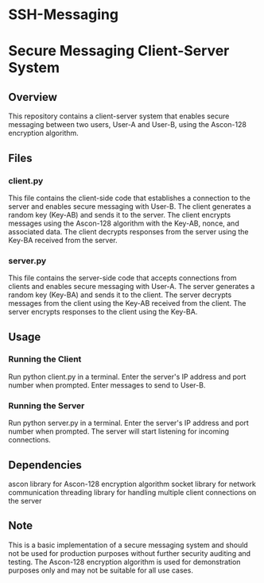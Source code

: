 # SSH-Messaging
# Secure Messaging Client-Server System
## Overview
This repository contains a client-server system that enables secure messaging between two users, User-A and User-B, using the Ascon-128 encryption algorithm.

## Files
### client.py
This file contains the client-side code that establishes a connection to the server and enables secure messaging with User-B.
The client generates a random key (Key-AB) and sends it to the server.
The client encrypts messages using the Ascon-128 algorithm with the Key-AB, nonce, and associated data.
The client decrypts responses from the server using the Key-BA received from the server.
### server.py
This file contains the server-side code that accepts connections from clients and enables secure messaging with User-A.
The server generates a random key (Key-BA) and sends it to the client.
The server decrypts messages from the client using the Key-AB received from the client.
The server encrypts responses to the client using the Key-BA.
## Usage
### Running the Client
Run python client.py in a terminal.
Enter the server's IP address and port number when prompted.
Enter messages to send to User-B.
### Running the Server
Run python server.py in a terminal.
Enter the server's IP address and port number when prompted.
The server will start listening for incoming connections.
## Dependencies
ascon library for Ascon-128 encryption algorithm
socket library for network communication
threading library for handling multiple client connections on the server
## Note
This is a basic implementation of a secure messaging system and should not be used for production purposes without further security auditing and testing.
The Ascon-128 encryption algorithm is used for demonstration purposes only and may not be suitable for all use cases.
